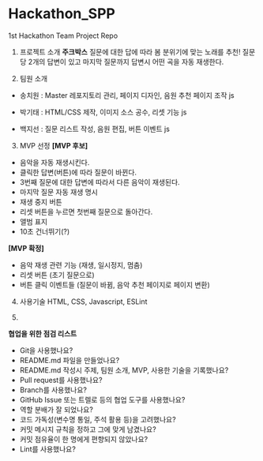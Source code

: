 # Hackathon_SPP
1st Hackathon Team Project Repo

1. 프로젝트 소개
  **주크박스**
  질문에 대한 답에 따라 봄 분위기에 맞는 노래를 추천! 질문 당 2개의 답변이 있고 마지막 질문까지 답변시 어떤 곡을 자동 재생한다.

2. 팀원 소개
  - 송치원 : Master 레포지토리 관리, 페이지 디자인, 음원 추천 페이지 조작 js

  - 박기태 : HTML/CSS 제작, 이미지 소스 공수, 리셋 기능 js
  
  - 백지선 : 질문 리스트 작성, 음원 편집, 버튼 이벤트 js


3. MVP 선정
  **[MVP 후보]**
  - 음악을 자동 재생시킨다.
  - 클릭한 답변(버튼)에 따라 질문이 바뀐다.
  - 3번째 질문에 대한 답변에 따라서 다른 음악이 재생된다.
  - 마지막 질문 자동 재생 명시
  - 재생 중지 버튼
  - 리셋 버튼을 누르면 첫번째 질문으로 돌아간다.
  - 앨범 표지
  - 10초 건너뛰기(?)

  **[MVP 확정]**
  - 음악 재생 관련 기능 (재생, 일시정지, 멈춤)
  - 리셋 버튼 (초기 질문으로)
  - 버튼 클릭 이벤트들 (질문이 바뀜, 음악 추천 페이지로 페이지 변환)

4. 사용기술
HTML, CSS, Javascript, ESLint

5. 


**협업을 위한 점검 리스트**
​
- Git을 사용했나요?
- README.md 파일을 만들었나요?
- README.md 작성시 주제, 팀원 소개, MVP, 사용한 기술을 기록했나요?
- Pull request를 사용했나요?
- Branch를 사용했나요?
- GitHub Issue 또는 트렐로 등의 협업 도구를 사용했나요?
- 역할 분배가 잘 되었나요?
- 코드 가독성(변수명 통일, 주석 활용 등)을 고려했나요?
- 커밋 메시지 규칙을 정하고 그에 맞게 남겼나요?
- 커밋 점유율이 한 명에게 편향되지 않았나요?
- Lint를 사용했나요?